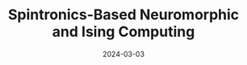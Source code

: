 ---
title: "Spintronics-Based Neuromorphic and Ising Computing"
collection: publications
date: 2024-03-03
venue: '2024 8th IEEE Electron Devices Technology & Manufacturing Conference (EDTM)'
citation: 'Debanjan Bhowmik, Ram Singh Yadav, Neha Garg, Amod Holla, Pranaba K Muduli <br>
<i>2024 8th IEEE Electron Devices Technology & Manufacturing Conference (EDTM), Bangalore, India</i> <b>2024</b> pp. 1-3<br>
DOI: 10.1109/EDTM58488.2024.10511458'
---